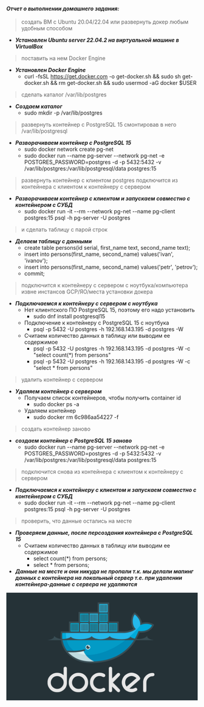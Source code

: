 #### *Отчет о выполнении домашнего задания:*


> создать ВМ с Ubuntu 20.04/22.04 или развернуть докер любым удобным способом
* **_Установлен Ubuntu server 22.04.2 на виртуальной машине в VirtualBox_**  

> поставить на нем Docker Engine
* **_Установлен Docker Engine_**  
    * curl -fsSL https://get.docker.com -o get-docker.sh && sudo sh get-docker.sh && rm get-docker.sh && sudo usermod -aG docker $USER

> сделать каталог /var/lib/postgres
* **_Создаем каталог_**  
	* sudo mkdir -p /var/lib/postgres

> развернуть контейнер с PostgreSQL 15 смонтировав в него /var/lib/postgresql
* **_Разворачиваем контейнер с PostgreSQL 15_**  
   * sudo docker network create pg-net
   * sudo docker run --name pg-server --network pg-net -e POSTGRES_PASSWORD=postgres -d -p 5432:5432 -v /var/lib/postgres:/var/lib/postgresql/data postgres:15


> развернуть контейнер с клиентом postgres 
> подключится из контейнера с клиентом к контейнеру с сервером
* **_Разворачиваем контейнер с клиентом и запускаем совместно с контейнером с СУБД_**  
   * sudo docker run -it --rm --network pg-net --name pg-client postgres:15 psql -h pg-server -U postgres


> и сделать таблицу с парой строк
* **_Делаем таблицу с данными_**  
	* create table persons(id serial, first_name text, second_name text); 
   * insert into persons(first_name, second_name) values('ivan', 'ivanov'); 
   * insert into persons(first_name, second_name) values('petr', 'petrov'); 
   * commit;

> подключится к контейнеру с сервером с ноутбука/компьютера извне инстансов GCP/ЯО/места установки докера
* **_Подключаемся к контейнеру с сервером с ноутбука_**  
	* Нет клиентского ПО PostgreSQL 15, поэтому его надо установить
		* sudo dnf install postgresql15
	* Подключение к контейнеру с PostgreSQL 15 с ноутбука
		* psql -p 5432 -U postgres -h 192.168.143.195 -d postgres -W
	* Считаем количество данных в таблицу или выводим ее содержимое
		* psql -p 5432 -U postgres -h 192.168.143.195 -d postgres -W -c "select count(*) from persons"
		* psql -p 5432 -U postgres -h 192.168.143.195 -d postgres -W -c "select * from persons"
	
> удалить контейнер с сервером
* **_Удаляем контейнер с сервером_**  
	* Получаем список контейнеров, чтобы получить container id
		* sudo docker ps -a
	* Удаляем контейнер
		* sudo docker rm 6c986aa54227 -f
	
> создать контейнер заново
* **_создаем контейнер с PostgreSQL 15 заново_**  
   * sudo docker run --name pg-server --network pg-net -e POSTGRES_PASSWORD=postgres -d -p 5432:5432 -v /var/lib/postgres:/var/lib/postgresql/data postgres:15

> подключится снова из контейнера с клиентом к контейнеру с сервером
* **_Подключаемся к контейнеру с клиентом и запускаем совместно с контейнером с СУБД_**  
   * sudo docker run -it --rm --network pg-net --name pg-client postgres:15 psql -h pg-server -U postgres

> проверить, что данные остались на месте
* **_Проверяем данные, после персоздания контейнера с PostgreSQL 15_**  
	* Считаем количество данных в таблицу или выводим ее содержимое
		* select count(*) from persons;
		* select * from persons;
* **_Данные на месте и они никуда не пропали т.к. мы делали мапинг данных с контейнера на локальный сервер т.е. при удалении контейнера-данные с сервера не удаляются_**  

    
<kbd>
  <img src="Docker-dark.jpg" />
</kbd>

